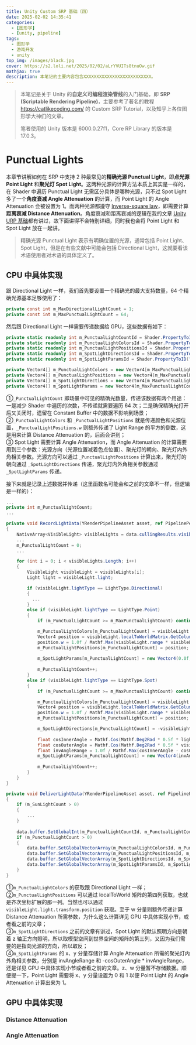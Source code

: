 ```yaml
---
title: Unity Custom SRP 基础（四）
date: 2025-02-02 14:35:41
categories: 
  - [图形学]
  - [unity, pipeline]
tags:
  - 图形学
  - 游戏开发
  - unity
top_img: /images/black.jpg
cover: https://s2.loli.net/2025/02/02/aLrYVUITs8tnuOw.gif
mathjax: true
description: 本笔记的主要内容包含XXXXXXXXXXXXXXXXXXXXXXXXXX。
---
```


> 本笔记是关于 Unity 的**自定义可编程渲染管线**的入门基础，即 **SRP (Scriptable Rendering Pipeline)**，主要参考了著名的教程 https://catlikecoding.com/ 的 Custom SRP Tutorial，以及知乎上各位图形学大神们的文章。  
>    
> 笔者使用的 Unity 版本是 6000.0.27f1，Core RP Library 的版本是 17.0.3。

# Punctual Lights
本章节讲解如何在 SRP 中支持 2 种最常见的**精确光源 Punctual Light**，即**点光源 Point Light** 和**聚光灯 Spot Light**。这两种光源的计算方法本质上其实是一样的，在 Shader 中遍历 Punctual Light 无需区分具体是哪种光源，只不过 Spot Light 多了一个**角度衰减 Angle Attenuation** 的计算，而 Point Light 的 Angle Attenuation 会被设置为 1。而两种光源都遵守 [Inverse-square law](https://en.wikipedia.org/wiki/Inverse-square_law)，即需要计算**距离衰减 Distance Attenuation**。角度衰减和距离衰减的逻辑在我的文章 [Unity URP 基础](https://ybniaobu.github.io/2024/02/23/2024-02-23-URP%E5%9F%BA%E7%A1%80/#%E9%99%84%E5%8A%A0%E5%85%89%E6%BA%90%E6%8E%A5%E5%8F%97%E9%98%B4%E5%BD%B1)都有讲过，故下面讲得不会特别详细，同时我也会将 Point Light 和 Spot Light 放在一起讲。

> 精确光源 Punctual Light 表示有明确位置的光源，通常包括 Point Light、Spot Light，但是在有些文献中可能会包括 Directional Light，这就要看该术语使用者对术语的具体定义了。

## CPU 中具体实现
跟 Directional Light 一样，我们首先要设置一个精确光的最大支持数量，64 个精确光源基本足够使用了：  

``` C#
private const int m_MaxDirectionalLightCount = 1;
private const int m_MaxPunctualLightCount = 64;
```

然后跟 Directional Light 一样需要传递数据给 GPU，这些数据有如下：

``` C#
private static readonly int m_PunctualLightCountId = Shader.PropertyToID("_PunctualLightCount");
private static readonly int m_PunctualLightColorsId = Shader.PropertyToID("_PunctualLightColors");
private static readonly int m_PunctualLightPositionsId = Shader.PropertyToID("_PunctualLightPositions");
private static readonly int m_SpotLightDirectionsId = Shader.PropertyToID("_SpotLightDirections");
private static readonly int m_SpotLightParamsId = Shader.PropertyToID("_SpotLightParams");

private Vector4[] m_PunctualLightColors = new Vector4[m_MaxPunctualLightCount];
private Vector4[] m_PunctualLightPositions = new Vector4[m_MaxPunctualLightCount];
private Vector4[] m_SpotLightDirections = new Vector4[m_MaxPunctualLightCount];
private Vector4[] m_SpotLightParams = new Vector4[m_MaxPunctualLightCount];
```

①`_PunctualLightCount` 即场景中可见的精确光数量，传递该数据有两个用途：一是减少 Shader 中遍历的次数，不传递就需要遍历 64 次；二是确保精确光打开后又关闭时，遗留在 Constant Buffer 中的数据不影响到场景；  
②`_PunctualLightColors` 和 `_PunctualLightPositions` 就是传递颜色和光源位置，`_PunctualLightPositions.w` 则额外传递了 Light Range 的平方的倒数，这是用来计算 Distance Attenuation 的，后面会讲到；  
③ Spot Light 需要计算 Angle Attenuation，而 Angle Attenuation 的计算需要用到三个参数：光源方向（光源位置减着色点位置）、聚光灯的朝向、聚光灯内外角相关参数。光源方向可以通过 `_PunctualLightPositions` 计算出来，聚光灯的朝向通过 `_SpotLightDirections` 传递，聚光灯内外角相关参数通过 `_SpotLightParams` 传递。  

接下来就是记录上述数据并传递（这里函数名可能会和之前的文章不一样，但逻辑是一样的）：  

``` C#
...
private int m_PunctualLightCount;
...

private void RecordLightData(YRenderPipelineAsset asset, ref PipelinePerFrameData data)
{
    NativeArray<VisibleLight> visibleLights = data.cullingResults.visibleLights;
    ...
    m_PunctualLightCount = 0;
    ...

    for (int i = 0; i < visibleLights.Length; i++)
    {
        VisibleLight visibleLight = visibleLights[i];
        Light light = visibleLight.light;

        if (visibleLight.lightType == LightType.Directional)
        {
          ...
        }
        else if (visibleLight.lightType == LightType.Point)
        {
            if (m_PunctualLightCount >= m_MaxPunctualLightCount) continue;

            m_PunctualLightColors[m_PunctualLightCount] = visibleLight.finalColor;
            Vector4 position = visibleLight.localToWorldMatrix.GetColumn(3);
            position.w = 1.0f / Mathf.Max(visibleLight.range * visibleLight.range, 0.0001f);
            m_PunctualLightPositions[m_PunctualLightCount] = position;
            
            m_SpotLightParams[m_PunctualLightCount] = new Vector4(0.0f, 1.0f);
            
            m_PunctualLightCount++;
        }
        else if (visibleLight.lightType == LightType.Spot)
        {
            if (m_PunctualLightCount >= m_MaxPunctualLightCount) continue;

            m_PunctualLightColors[m_PunctualLightCount] = visibleLight.finalColor;
            Vector4 position = visibleLight.localToWorldMatrix.GetColumn(3);
            position.w = 1.0f / Mathf.Max(visibleLight.range * visibleLight.range, 0.0001f);
            m_PunctualLightPositions[m_PunctualLightCount] = position;

            m_SpotLightDirections[m_PunctualLightCount] = -visibleLight.localToWorldMatrix.GetColumn(2);
            
            float cosInnerAngle = Mathf.Cos(Mathf.Deg2Rad * 0.5f * light.innerSpotAngle);
            float cosOuterAngle = Mathf.Cos(Mathf.Deg2Rad * 0.5f * visibleLight.spotAngle);
            float invAngleRange = 1.0f / Mathf.Max(cosInnerAngle - cosOuterAngle, 0.0001f);
            m_SpotLightParams[m_PunctualLightCount] = new Vector4(invAngleRange, -cosOuterAngle * invAngleRange);
            
            m_PunctualLightCount++;
        }
    }
}

private void DeliverLightData(YRenderPipelineAsset asset, ref PipelinePerFrameData data)
{
    if (m_SunLightCount > 0)
    {
        ...
    }
    
    data.buffer.SetGlobalInt(m_PunctualLightCountId, m_PunctualLightCount);
    if (m_PunctualLightCount > 0)
    {
        data.buffer.SetGlobalVectorArray(m_PunctualLightColorsId, m_PunctualLightColors);
        data.buffer.SetGlobalVectorArray(m_PunctualLightPositionsId, m_PunctualLightPositions);
        data.buffer.SetGlobalVectorArray(m_SpotLightDirectionsId, m_SpotLightDirections);
        data.buffer.SetGlobalVectorArray(m_SpotLightParamsId, m_SpotLightParams);
    }
}
```

①`m_PunctualLightColors` 的获取跟 Directional Light 一样；  
②`m_PunctualLightPositions` 可以通过 localToWorld 矩阵的第四列获取，也就是齐次坐标扩展的那一列。当然也可以通过 `visibleLight.light.transform.position` 获取。至于 w 分量则额外传递计算 Distance Attenuation 所需参数，为什么这么计算详见 GPU 中具体实现小节，或者看之前的文章；  
③`m_SpotLightDirections` 之前的文章有讲过，Spot Light 的默认照明方向是朝着 z 轴正方向照明，所以取模型空间到世界空间的矩阵的第三列，又因为我们需要的是指向光源的方向，所以取反；  
④`m_SpotLightParams` 的 x、y 分量存储计算 Angle Attenuation 所需的聚光灯内外角相关参数，分别是 invAngleRange 和 -cosOuterAngle * invAngleRange，还是详见 GPU 中具体实现小节或者看之前的文章。z、w 分量暂不存储数据。顺便提一下，Point Light 需要将 x、y 分量设置为 0 和 1 以便 Point Light 的 Angle Attenuation 计算出来为 1。  

## GPU 中具体实现

### Distance Attenuation

### Angle Attenuation
